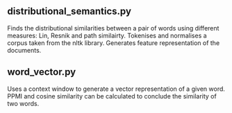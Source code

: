 ## distributional_semantics.py

Finds the distributional similarities between a pair of words using different measures: Lin, Resnik and path similairty.
Tokenises and normalises a corpus taken from the nltk library. Generates feature representation of the documents.

## word_vector.py
Uses a context window to generate a vector representation of a given word. PPMI and cosine similarity can be calculated to conclude the similarity of two words.
